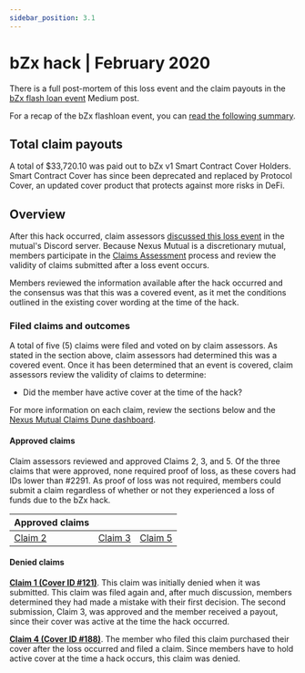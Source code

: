 ```yaml
---
sidebar_position: 3.1
---
```


# bZx hack | February 2020

There is a full post-mortem of this loss event and the claim payouts in the [bZx flash loan event](https://medium.com/nexus-mutual/bzx-flash-loan-event-55753d19e52b) Medium post.

For a recap of the bZx flashloan event, you can [read the following summary](https://peckshield.medium.com/bzx-hack-full-disclosure-with-detailed-profit-analysis-e6b1fa9b18fc).

## Total claim payouts
A total of $33,720.10  was paid out to bZx v1 Smart Contract Cover Holders. Smart Contract Cover has since been deprecated and replaced by Protocol Cover, an updated cover product that protects against more risks in DeFi.

## Overview
After this hack occurred, claim assessors [discussed this loss event](https://discord.com/channels/496296560624140298/496296560624140302/678271971053797380) in the mutual's Discord server. Because Nexus Mutual is a discretionary mutual, members participate in the [Claims Assessment](/protocol/claims-assessment) process and review the validity of claims submitted after a loss event occurs.

Members reviewed the information available after the hack occurred and the consensus was that this was a covered event, as it met the conditions outlined in the existing cover wording at the time of the hack.

### Filed claims and outcomes
A total of five (5) claims were filed and voted on by claim assessors. As stated in the section above, claim assessors had determined this was a covered event. Once it has been determined that an event is covered, claim assessors review the validity of claims to determine:
* Did the member have active cover at the time of the hack?

For more information on each claim, review the sections below and the [Nexus Mutual Claims Dune dashboard](https://dune.com/nexus_mutual/claims).

#### Approved claims
Claim assessors reviewed and approved Claims 2, 3, and 5. Of the three claims that were approved, none required proof of loss, as these covers  had IDs lower than #2291. As proof of loss was not required, members could submit a claim regardless of whether or not they experienced a loss of funds due to the bZx hack.

| Approved claims                                                             |                                                                             |                                                                             |
|-----------------------------------------------------------------------------|-----------------------------------------------------------------------------|-----------------------------------------------------------------------------|
| [Claim 2](https://app.nexusmutual.io/claim-assessment/view-claim?claimId=2) | [Claim 3](https://app.nexusmutual.io/claim-assessment/view-claim?claimId=3) | [Claim 5](https://app.nexusmutual.io/claim-assessment/view-claim?claimId=5) |


#### Denied claims
**[Claim 1 (Cover ID #121)](https://app.nexusmutual.io/claim-assessment/view-claim?claimId=1)**. This claim was initially denied when it was submitted. This claim was filed again and, after much discussion, members determined they had made a mistake with their first decision. The second submission, Claim 3, was approved and the member received a payout, since their cover was active at the time the hack occurred.

**[Claim 4 (Cover ID #188)](https://app.nexusmutual.io/claim-assessment/view-claim?claimId=4)**. The member who filed this claim purchased their cover after the loss occurred and filed a claim. Since members have to hold active cover at the time a hack occurs, this claim was denied. 
